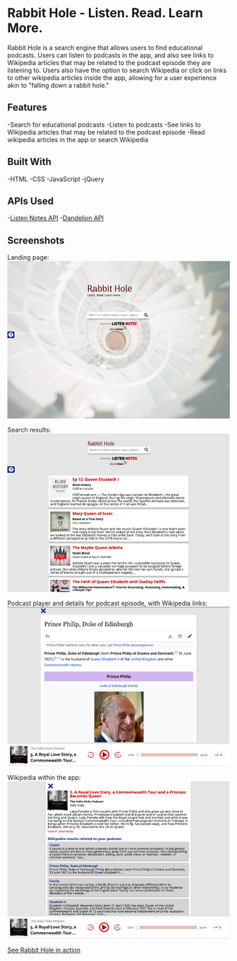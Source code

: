 # Rabbit Hole - Listen. Read. Learn More.
Rabbit Hole is a search engine that allows users to find educational podcasts. Users can listen to podcasts in the app, and also see links to Wikipedia articles that may be related to the podcast episode they are listening to. Users also have the option to search Wikipedia or click on links to other wikipedia articles inside the app, allowing for a user experience akin to "falling down a rabbit hole."

## Features
-Search for educational podcasts
-Listen to podcasts
-See links to Wikipedia articles that may be related to the podcast episode
-Read wikipedia articles in the app or search Wikipedia

## Built With
-HTML
-CSS
-JavaScript
-jQuery

## APIs Used
-[Listen Notes API](https://www.listennotes.com/)
-[Dandelion API](https://dandelion.eu/)

## Screenshots
Landing page:
![landing page](Screenshots/landing-page.png)

Search results:
![podcast search results](Screenshots/search-results.png)

Podcast player and details for podcast episode, with Wikipedia links:
![podcast player and wikipedia links, with podcast details](Screenshots/podcast-player.png)

Wikipedia within the app:
![wikipedia article within the app](Screenshots/wikipedia-article.png)


[See Rabbit Hole in action](https://rise-erpelding.github.io/rabbit-hole/)

